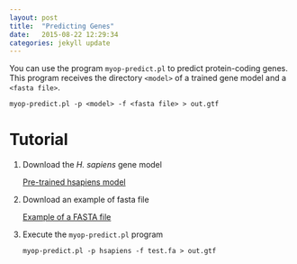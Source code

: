 ```yaml
---
layout: post
title:  "Predicting Genes"
date:   2015-08-22 12:29:34
categories: jekyll update
---
```


You can use the program ``myop-predict.pl`` to predict protein-coding genes.  This program receives the directory ``<model>`` of a trained gene model and a ``<fasta file>``. 

```
myop-predict.pl -p <model> -f <fasta file> > out.gtf
```

# Tutorial 

1. Download the _H. sapiens_ gene model

   [Pre-trained hsapiens model]()

2. Download an example of fasta file

   [Example of a FASTA file]()

3. Execute the ``myop-predict.pl`` program

   ```
   myop-predict.pl -p hsapiens -f test.fa > out.gtf
   ```






